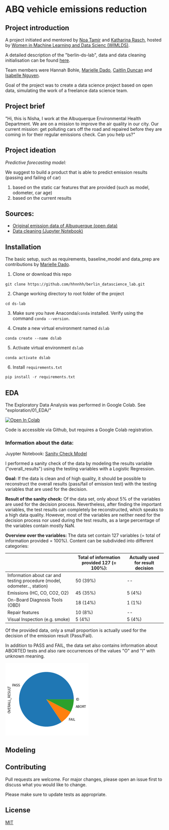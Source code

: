 # ABQ vehicle emissions reduction

## Project introduction

A project initiated and mentored by [Noa Tamir](https://github.com/noatamir) and [Katharina Rasch](https://github.com/krasch), hosted by [Women in Machine Learning and Data Scienc (WIMLDS)](https://github.com/wimlds/).

A detailed description of the "berlin-ds-lab", data and data cleaning initialisation can be found [here](https://github.com/wimlds/berlin-ds-lab).

Team members were 
Hannah Bohle, [Marielle Dado](https://github.com/marielledado), [Caitlin Duncan](https://github.com/CaitDunc) and [Isabelle Nguyen](https://github.com/izzbizz/). 

Goal of the project was to create a data science project based on open data, simulating the work of a freelance data science team.

## Project brief

"Hi, this is Nisha, I work at the Albuquerque Environmental Health Department. We are on a mission to improve the air quality in our city. Our current mission: get polluting cars off the road and repaired before they are coming in for their regular emissions check. Can you help us?"

## Project ideation

_Predictive forecasting model:_

We suggest to build a product that is able to predict emission results (passing and failing of car)
1. based on the static car features that are provided (such as model, odometer, car age)
1. based on the current results


## Sources:

* [Original emission data of Albuquerque (open data)](https://opendata.cabq.gov/dataset/vehicle-emissions)
* [Data cleaning (Jupyter Notebook)](https://github.com/wimlds/berlin-ds-lab/blob/master/projects/cars/cars_cleanup_and_sample.ipynb)




## Installation
The basic setup, such as requirements, baseline_model and data_prep are contributions by [Marielle Dado](https://github.com/marielledado).

1. Clone or download this repo

`git clone https://github.com/hhnnhh/berlin_datascience_lab.git`

2. Change working directory to root folder of the project

`cd ds-lab`

3. Make sure you have Anaconda/`conda` installed. Verify using the command `conda --version`.

4. Create a new virtual environment named `dslab`

`conda create --name dslab`

5. Activate virtual environment `dslab`

`conda activate dslab`

6. Install `requirements.txt`

```python
pip install -r requirements.txt
```

## EDA 
The Exploratory Data Analysis was performed in Google Colab. 
See "exploration/01_EDA/"

[![Open In Colab](https://colab.research.google.com/assets/colab-badge.svg)](https://colab.research.google.com/github/googlecolab/colabtools/blob/master/notebooks/colab-github-demo.ipynb)

Code is accessible via Github, but requires a Google Colab registration. 

### Information about the data:

Juypter Notebook: [Sanity Check Model](exploration/01_EDA/sanityCheck_dataQuality_reconstruct_overall-results.ipynb)

I performed a sanity check of the data by modeling the results variable ("overall_results") using the testing variables with a Logistic Regression. 

**Goal:** If the data is clean and of high quality, it should be possible to reconstruct the overall results (pass/fail of emission test) with the testing variables that are used for the decision.

**Result of the sanity check:** Of the data set, only about 5% of the variables are used for the decision process. Nevertheless, after finding the important variables, the test results can completely be reconstructed, which speaks to a high data quality. 
However, most of the variables are neither need for the decision process nor used during the test results, as a large percentage of the variables contain mostly NaN. 

**Overview over the variables:** The data set contain 127 variables (= total of information provided = 100%). Content can be subdivided into different categories:

|  | Total of information provided 127 (= 100%):   | Actually used for result decision  |
|---|---|---|
| Information about car and testing procedure (model, odometer.., station)  | 50 (39%)  |  -- |
| Emissions (HC, CO, CO2, O2) | 45 (35%) | 5 (4%) |
|On-Board Diagnosis Tools (OBD) | 18 (14%) | 1 (1%) |
|Repair features  | 10 (8%) | --  |
| Visual Inspection (e.g. smoke)  | 5 (4%)  | 5 (4%)  |

Of the provided data, only a small proportion is actually used for the decision of the emission result (Pass/Fail). 

In addition to PASS and FAIL, the data set also contains information about ABORTED tests and also rare occurrences of the values "O" and "I" with unknown meaning. 

![Emission results](/figures/results_piechart.png)

## Modeling

## Contributing
Pull requests are welcome. For major changes, please open an issue first to discuss what you would like to change.

Please make sure to update tests as appropriate.

## License
[MIT](https://choosealicense.com/licenses/mit/)
